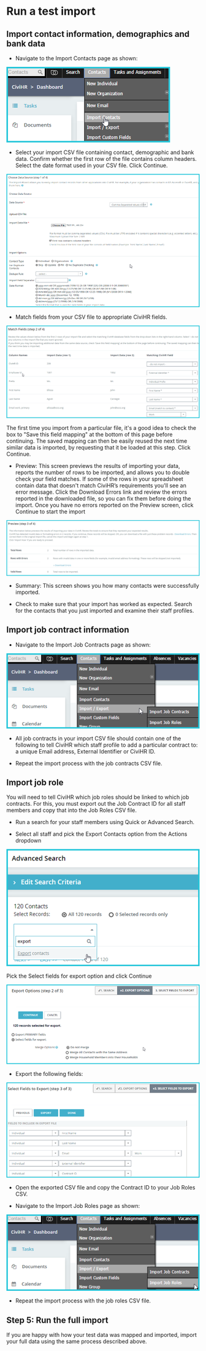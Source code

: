 Run a test import
==========

Import contact information, demographics and bank data
------------------------

-   Navigate to the Import Contacts page as shown:

![image](../img/import-contacts.png)

-   Select your import CSV file containing contact, demographic and bank data. Confirm whether the first row of the file contains column headers. Select the date format used in your CSV file. Click Continue. 

![image](../img/data-source.png)

-   Match fields from your CSV file to appropriate CiviHR fields. 

![image](../img/match-fields.png)

The first time you import from a particular file, it's a good idea to check the box to "Save this field mapping" at the bottom of this page before continuing. The saved mapping can then be easily reused the next time similar data is imported, by requesting that it be loaded at this step. Click Continue. 


-   Preview: This screen previews the results of importing your data, reports the number of rows to be imported, and allows you to double check your field matches. If some of the rows in your spreadsheet contain data that doesn't match CiviHR’s requirements you'll see an error message. Click the Download Errors link and review the errors reported in the downloaded file, so you can fix them before doing the import. Once you have no errors reported on the Preview screen, click Continue to start the import

![image](../img/preview.png)

-   Summary: This screen shows you how many contacts were successfully imported. 

-   Check to make sure that your import has worked as expected. Search for the contacts that you just imported and examine their staff profiles. 

Import job contract information
------------------------

-   Navigate to the Import Job Contracts page as shown:

![image](../img/import.png)

-   All job contracts in your import CSV file should contain one of the following to tell CiviHR which staff profile to add a particular contract to: a unique Email address, External Identifier or CiviHR ID. 

-   Repeat the import process with the job contracts CSV file. 

Import job role 
------------------------

You will need to tell CiviHR which job roles should be linked to which job contracts. For this, you must export out the Job Contract ID for all staff members and copy that into the Job Roles CSV file. 

-   Run a search for your staff members using Quick or Advanced Search.

-   Select all staff and pick the Export Contacts option from the Actions dropdown

![image](../img/advanced-search.png)

Pick the Select fields for export option and click Continue

![image](../img/export.png)

-   Export the following fields:

![image](../img/select-export-fields.png)

-   Open the exported CSV file and copy the Contract ID to your Job Roles CSV. 

-   Navigate to the Import Job Roles page as shown:

![image](../img/import-job.png)

-   Repeat the import process with the job roles CSV file.

Step 5: Run the full import
------------------------

If you are happy with how your test data was mapped and imported, import your full data using the same process described above.
